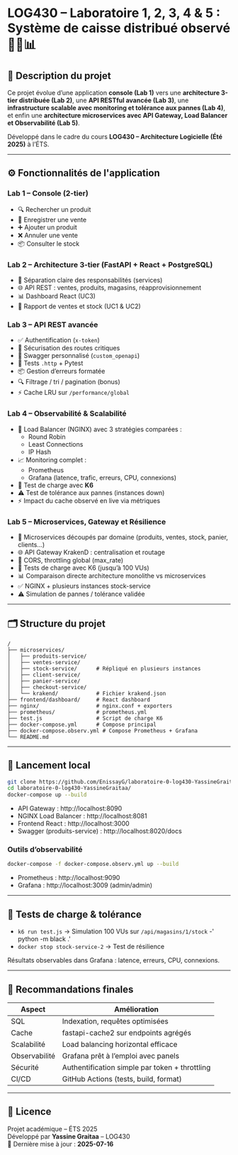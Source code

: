 
# LOG430 – Laboratoire 1, 2, 3, 4 & 5 : Système de caisse distribué observé 🧾🔁📊

## 🧩 Description du projet

Ce projet évolue d’une application **console (Lab 1)** vers une **architecture 3-tier distribuée (Lab 2)**, une **API RESTful avancée (Lab 3)**, une **infrastructure scalable avec monitoring et tolérance aux pannes (Lab 4)**, et enfin une **architecture microservices avec API Gateway, Load Balancer et Observabilité (Lab 5)**.

Développé dans le cadre du cours **LOG430 – Architecture Logicielle (Été 2025)** à l’ÉTS.

---

## ⚙️ Fonctionnalités de l'application

### Lab 1 – Console (2-tier)
- 🔍 Rechercher un produit
- 🛒 Enregistrer une vente
- ➕ Ajouter un produit
- ❌ Annuler une vente
- 📦 Consulter le stock

### Lab 2 – Architecture 3-tier (FastAPI + React + PostgreSQL)
- 🧠 Séparation claire des responsabilités (services)
- 🌐 API REST : ventes, produits, magasins, réapprovisionnement
- 📊 Dashboard React (UC3)
- 🧾 Rapport de ventes et stock (UC1 & UC2)

### Lab 3 – API REST avancée
- ✅ Authentification (`x-token`)
- 🔐 Sécurisation des routes critiques
- 📜 Swagger personnalisé (`custom_openapi`)
- 🧪 Tests `.http` + Pytest
- 📦 Gestion d’erreurs formatée
- 🔍 Filtrage / tri / pagination (bonus)
- ⚡ Cache LRU sur `/performance/global`

### Lab 4 – Observabilité & Scalabilité
- 🧭 Load Balancer (NGINX) avec 3 stratégies comparées :
  - Round Robin
  - Least Connections
  - IP Hash
- 📈 Monitoring complet :
  - Prometheus
  - Grafana (latence, trafic, erreurs, CPU, connexions)
- 🧪 Test de charge avec **K6**
- ⚠️ Test de tolérance aux pannes (instances down)
- ⚡ Impact du cache observé en live via métriques

### Lab 5 – Microservices, Gateway et Résilience
- 🚀 Microservices découpés par domaine (produits, ventes, stock, panier, clients...)
- 🌐 API Gateway KrakenD : centralisation et routage
- 🔐 CORS, throttling global (max_rate)
- 🧪 Tests de charge avec K6 (jusqu’à 100 VUs)
- 📊 Comparaison directe architecture monolithe vs microservices
- ✅ NGINX + plusieurs instances stock-service
- ⚠️ Simulation de pannes / tolérance validée

---

## 🗂️ Structure du projet

```
/
├── microservices/
│   ├── produits-service/
│   ├── ventes-service/
│   ├── stock-service/      # Répliqué en plusieurs instances
│   ├── client-service/
│   ├── panier-service/
│   ├── checkout-service/
│   └── krakend/            # Fichier krakend.json
├── frontend/dashboard/     # React dashboard
├── nginx/                  # nginx.conf + exporters
├── prometheus/             # prometheus.yml
├── test.js                 # Script de charge K6
├── docker-compose.yml      # Compose principal
├── docker-compose.observ.yml # Compose Prometheus + Grafana
└── README.md
```

---

## 🚀 Lancement local

```bash
git clone https://github.com/EnissayG/laboratoire-0-log430-YassineGraitaa.git
cd laboratoire-0-log430-YassineGraitaa/
docker-compose up --build
```

- API Gateway : http://localhost:8090
- NGINX Load Balancer : http://localhost:8081
- Frontend React : http://localhost:3000
- Swagger (produits-service) : http://localhost:8020/docs

### Outils d’observabilité

```bash
docker-compose -f docker-compose.observ.yml up --build
```

- Prometheus : http://localhost:9090
- Grafana : http://localhost:3009 (admin/admin)

---

## 🧪 Tests de charge & tolérance

- `k6 run test.js` → Simulation 100 VUs sur `/api/magasins/1/stock`
-' python -m black .'
- `docker stop stock-service-2` → Test de résilience

Résultats observables dans Grafana : latence, erreurs, CPU, connexions.

---

## 🧠 Recommandations finales

| Aspect | Amélioration |
|--------|--------------|
| SQL    | Indexation, requêtes optimisées |
| Cache  | fastapi-cache2 sur endpoints agrégés |
| Scalabilité | Load balancing horizontal efficace |
| Observabilité | Grafana prêt à l’emploi avec panels |
| Sécurité | Authentification simple par token + throttling |
| CI/CD  | GitHub Actions (tests, build, format) |

---

## 📄 Licence

Projet académique – ÉTS 2025  
Développé par **Yassine Graitaa** – LOG430  
📅 Dernière mise à jour : **2025-07-16**
